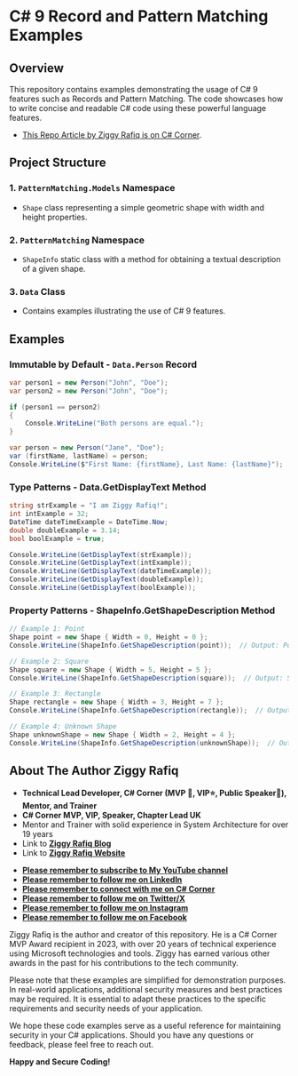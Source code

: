 # C# 9 Record and Pattern Matching Examples

## Overview
This repository contains examples demonstrating the usage of C# 9 features such as Records and Pattern Matching. The code showcases how to write concise and readable C# code using these powerful language features.

*  [This Repo Article by Ziggy Rafiq is on C# Corner]([https://www.c-sharpcorner.com/article/Azure-Key-Vault-Certificate-Validation-with-C#/](https://www.c-sharpcorner.com/article/azure-key-vault-certificate-validation-with-c-sharp/)).

## Project Structure

### 1. `PatternMatching.Models` Namespace
   - `Shape` class representing a simple geometric shape with width and height properties.

### 2. `PatternMatching` Namespace
   - `ShapeInfo` static class with a method for obtaining a textual description of a given shape.

### 3. `Data` Class
   - Contains examples illustrating the use of C# 9 features.

## Examples

### Immutable by Default - `Data.Person` Record
```csharp
var person1 = new Person("John", "Doe");
var person2 = new Person("John", "Doe");

if (person1 == person2)
{
    Console.WriteLine("Both persons are equal.");
}

var person = new Person("Jane", "Doe");
var (firstName, lastName) = person;
Console.WriteLine($"First Name: {firstName}, Last Name: {lastName}");
``` 

### Type Patterns - Data.GetDisplayText Method
```csharp
string strExample = "I am Ziggy Rafiq!";
int intExample = 32;
DateTime dateTimeExample = DateTime.Now;
double doubleExample = 3.14;
bool boolExample = true;

Console.WriteLine(GetDisplayText(strExample));
Console.WriteLine(GetDisplayText(intExample));
Console.WriteLine(GetDisplayText(dateTimeExample));
Console.WriteLine(GetDisplayText(doubleExample));
Console.WriteLine(GetDisplayText(boolExample));
```

### Property Patterns - ShapeInfo.GetShapeDescription Method
```csharp
// Example 1: Point
Shape point = new Shape { Width = 0, Height = 0 };
Console.WriteLine(ShapeInfo.GetShapeDescription(point));  // Output: Point

// Example 2: Square
Shape square = new Shape { Width = 5, Height = 5 };
Console.WriteLine(ShapeInfo.GetShapeDescription(square));  // Output: Square with side 5

// Example 3: Rectangle
Shape rectangle = new Shape { Width = 3, Height = 7 };
Console.WriteLine(ShapeInfo.GetShapeDescription(rectangle));  // Output: Rectangle with width 3 and height 7

// Example 4: Unknown Shape
Shape unknownShape = new Shape { Width = 2, Height = 4 };
Console.WriteLine(ShapeInfo.GetShapeDescription(unknownShape));  // Output: Unknown Shape
```

## About The Author Ziggy Rafiq 
- **Technical Lead Developer, C# Corner (MVP 🏅, VIP⭐️, Public Speaker🎤), Mentor, and Trainer**
- **C# Corner MVP, VIP, Speaker, Chapter Lead UK**
- Mentor and Trainer with solid experience in System Architecture for over 19 years
- Link to [**Ziggy Rafiq Blog**](https://blog.ziggyrafiq.com)
- Link to [**Ziggy Rafiq Website**](https://ziggyrafiq.com)
* [**Please remember to subscribe to My YouTube channel**](https://www.youtube.com/)
* [**Please remember to follow me on LinkedIn**](https://www.linkedin.com/in/ziggyrafiq/)
* [**Please remember to connect with me on C# Corner**](https://www.c-sharpcorner.com/members/ziggy-rafiq)
* [**Please remember to follow  me on Twitter/X**](https://twitter.com/ziggyrafiq)
* [**Please remember to follow  me on Instagram**](https://www.instagram.com/ziggyrafiq/)
* [**Please remember to follow  me on Facebook**](https://www.facebook.com/ziggyrafiq)

Ziggy Rafiq is the author and creator of this repository. He is a C# Corner MVP Award recipient in 2023, with over 20 years of technical experience using Microsoft technologies and tools. Ziggy has earned various other awards in the past for his contributions to the tech community.

Please note that these examples are simplified for demonstration purposes. In real-world applications, additional security measures and best practices may be required. It is essential to adapt these practices to the specific requirements and security needs of your application.

We hope these code examples serve as a useful reference for maintaining security in your C# applications. Should you have any questions or feedback, please feel free to reach out.

**Happy and Secure Coding!**
